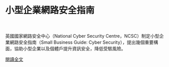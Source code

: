 # 小型企業網路安全指南

<!--more-->
<!--225-->
<br><br/>
英國國家網路安全中心（National Cyber Security Centre，NCSC）制定小型企業網路安全指南（Small Business Guide: Cyber Security），提出幾個重要構面，協助小型企業以及個體戶提升資訊安全，降低受駭風險。

[閱讀全文](https://ctee.com.tw/news/tech/351907.html)

